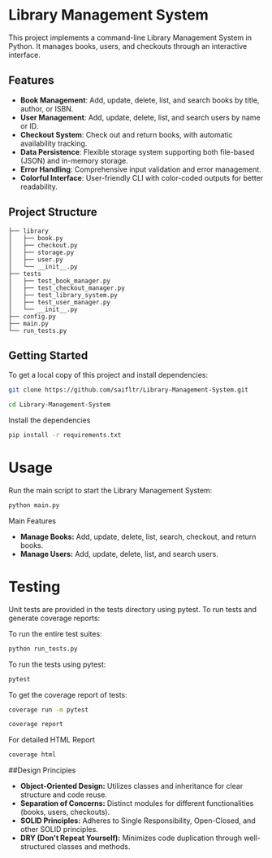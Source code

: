 # Library Management System

This project implements a command-line Library Management System in Python. It manages books, users, and checkouts through an interactive interface.

## Features

- **Book Management**: Add, update, delete, list, and search books by title, author, or ISBN.
- **User Management**: Add, update, delete, list, and search users by name or ID.
- **Checkout System**: Check out and return books, with automatic availability tracking.
- **Data Persistence**: Flexible storage system supporting both file-based (JSON) and in-memory storage.
- **Error Handling**: Comprehensive input validation and error management.
- **Colorful Interface**: User-friendly CLI with color-coded outputs for better readability.



## Project Structure
```
├── library
│   ├── book.py
│   ├── checkout.py
│   ├── storage.py
│   ├── user.py
│   └── __init__.py
├── tests
│   ├── test_book_manager.py
│   ├── test_checkout_manager.py
│   ├── test_library_system.py
│   ├── test_user_manager.py
│   └── __init__.py
├── config.py
├── main.py
└── run_tests.py
```


## Getting Started

To get a local copy of this project and install dependencies:

```bash
git clone https://github.com/saifltr/Library-Management-System.git
```
```bash
cd Library-Management-System
```

Install the dependencies

```bash
pip install -r requirements.txt
```

# Usage
Run the main script to start the Library Management System:

``` bash
python main.py
```

Main Features
- **Manage Books:** Add, update, delete, list, search, checkout, and return books.
- **Manage Users:** Add, update, delete, list, and search users.

# Testing
Unit tests are provided in the tests directory using pytest. To run tests and generate coverage reports:

To run the entire test suites:
```bash
python run_tests.py
```

To run the tests using pytest:
```bash
pytest
```

To get the coverage report of tests:
```bash
coverage run -m pytest
```

```bash
coverage report
```

For detailed HTML Report
```bash
coverage html
```

##Design Principles
- **Object-Oriented Design:** Utilizes classes and inheritance for clear structure and code reuse.
- **Separation of Concerns:** Distinct modules for different functionalities (books, users, checkouts).
- **SOLID Principles:** Adheres to Single Responsibility, Open-Closed, and other SOLID principles.
- **DRY (Don't Repeat Yourself):** Minimizes code duplication through well-structured classes and methods.


